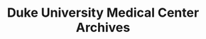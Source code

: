 ---
layout: repo
title: "Duke University Medical Center Archives"
id: 5163
permalink: repos/5163/
---